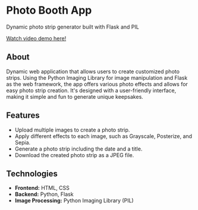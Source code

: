 # Photo Booth App 

Dynamic photo strip generator built with Flask and PIL

[Watch video demo here!](https://www.youtube.com/watch?v=EYt7V7GNvZc&ab_channel=IgnacioSadurni)

## About

Dynamic web application that allows users to create customized photo strips. Using the Python Imaging Library for image manipulation and Flask as the web framework, the app offers various photo effects and allows for easy photo strip creation. It's designed with a user-friendly interface, making it simple and fun to generate unique keepsakes.

## Features

- Upload multiple images to create a photo strip.
- Apply different effects to each image, such as Grayscale, Posterize, and Sepia.
- Generate a photo strip including the date and a title.
- Download the created photo strip as a JPEG file.

## Technologies

- **Frontend:** HTML, CSS
- **Backend:** Python, Flask
- **Image Processing:** Python Imaging Library (PIL)
